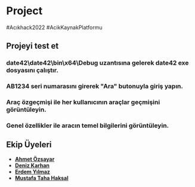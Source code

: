 # Project
#Acıkhack2022 #AcikKaynakPlatformu

## Projeyi test et
### date42\date42\bin\x64\Debug uzantısına gelerek date42 exe dosyasını çalıştır.
### AB1234 seri numarasını girerek "Ara" butonuyla giriş yapın.
### Araç özgeçmişi ile her kullanıcının araçlar geçmişini görüntüleyin.
### Genel özellikler ile aracın temel bilgilerini görüntüleyin.

## Ekip Üyeleri
- [**Ahmet Özsayar**](https://github.com/zsayar17)
- [**Deniz Karhan**](https://github.com/denizkarhan)
- [**Erdem Yılmaz**](https://github.com/erdem149)
- [**Mustafa Taha Haksal**](https://github.com/TahaHaksal)
